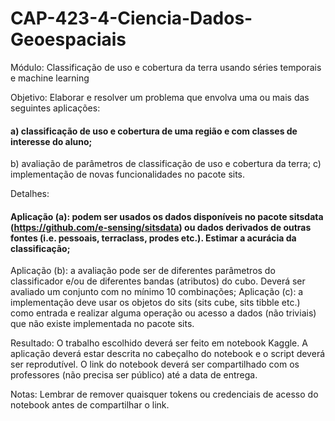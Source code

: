 # CAP-423-4-Ciencia-Dados-Geoespaciais

Módulo: Classificação de uso e cobertura da terra usando séries temporais e machine learning

Objetivo: 
Elaborar e resolver um problema que envolva uma ou mais das seguintes aplicações: 
#### a) classificação de uso e cobertura de uma região e com classes de interesse do aluno; 
b) avaliação de parâmetros de classificação de uso e cobertura da terra; 
c) implementação de novas funcionalidades no pacote sits.

Detalhes: 
#### Aplicação (a): podem ser usados os dados disponíveis no pacote sitsdata (https://github.com/e-sensing/sitsdata) ou dados derivados de outras fontes (i.e. pessoais, terraclass, prodes etc.). Estimar a acurácia da classificação; 
Aplicação (b): a avaliação pode ser de diferentes parâmetros do classificador e/ou de diferentes bandas (atributos) do cubo. Deverá ser avaliado um conjunto com no mínimo 10 combinações; 
Aplicação (c): a implementação deve usar os objetos do sits (sits cube, sits tibble etc.) como entrada e realizar alguma operação ou acesso a dados (não triviais) que não existe implementada no pacote sits.

Resultado: 
O trabalho escolhido deverá ser feito em notebook Kaggle. A aplicação deverá estar descrita no cabeçalho do notebook e o script deverá ser reprodutível. 
O link do notebook deverá ser compartilhado com os professores (não precisa ser público) até a data de entrega.

Notas: Lembrar de remover quaisquer tokens ou credenciais de acesso do notebook antes de compartilhar o link.
